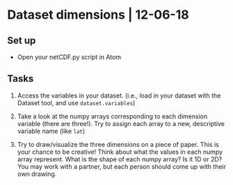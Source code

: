 # Dataset dimensions | 12-06-18

## Set up
- Open your netCDF.py script in Atom

## Tasks
1. Access the variables in your dataset. (i.e., load in your dataset with the Dataset tool, and use `dataset.variables`)

2. Take a look at the numpy arrays corresponding to each dimension variable (there are three!). Try to assign each array to a new, descriptive variable name (like `lat`)

3. Try to draw/visualize the three dimensions on a piece of paper. This is your chance to be creative! Think about what the values in each numpy array represent. What is the shape of each numpy array? Is it 1D or 2D? 
You may work with a partner, but each person should come up with their own drawing.
